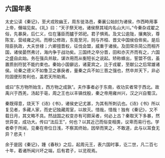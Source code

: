 ## 六国年表


太史公读《秦记》，至犬戎败幽王，周东徙洛邑，秦襄公始封为诸侯，作西畤用事上帝，僭端见矣。《礼》曰：“天子祭天地，诸侯祭其域内名山大川。”今秦杂戎翟之俗，先暴戾，后仁义，位在藩臣而臚于郊祀。君子惧焉。及文公逾陇，攘夷狄，尊陈宝，营岐雍之间。而穆公修政，东竟至河，则与齐桓、晋文中国侯伯侔矣。是后陪臣执政，大夫世禄；六卿擅晋权，征伐会盟，威重于诸侯。及田常杀简公而相齐国，诸侯晏然弗讨，海内争于战功矣。三国终之卒分晋，田和亦灭齐而有之，六国之盛自此始。务在强兵并敌，谋诈用而从衡短长之说起。矫称蜂出，誓盟不信，虽置质剖符犹不能约束也。秦始小国僻远，诸夏宾之，比于戎翟，至献公之后常雄诸侯。论秦之德义不如鲁卫之暴戾者，量秦之兵不如三晋之强也，然卒并天下，非必险固便形势利也，盖若天所助焉。

或曰“东方物所始生，西方物之成孰”。夫作事者必于东南，收功实者常于西北。故禹兴于西羌，汤起于亳，周之王也以丰镐伐殷，秦之帝用雍州兴，汉之兴自蜀汉。

秦既得意，烧天下《诗》《书》，诸侯史记尤甚，为其有所刺讥也。《诗》《书》所以复见者，多藏人家，而史记独藏周室，以故灭。惜哉，惜哉！独有《秦记》，又不载日月，其文略不具。然战国之权变亦有可颇采者，何必上古？秦取天下多暴，然世异变，成功大。传曰“法后王”，何也？以其近己而俗变相类，议卑而易行也。学者牵于所闻，见秦在帝位日浅，不察其终始，因举而笑之，不敢道，此与以耳食无异？悲夫！

余于是因《秦记》，踵《春秋》之后，起周元王，表六国时事，讫二世，凡二百七十年，着诸所闻兴坏之端，后有君子，以览观焉。

